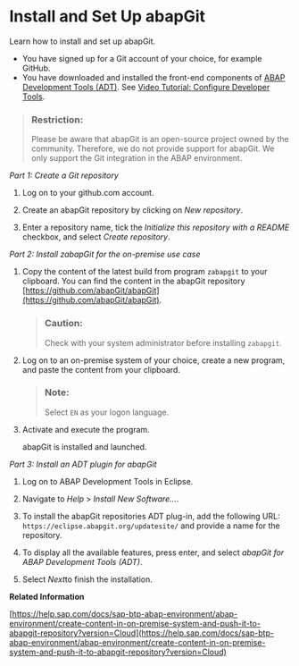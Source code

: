 <!-- loio2002380aeda84875a5fae4adc66b3fdb -->

# Install and Set Up abapGit

Learn how to install and set up abapGit.



-   You have signed up for a Git account of your choice, for example GitHub.
-   You have downloaded and installed the front-end components of [ABAP Development Tools \(ADT\)](https://tools.hana.ondemand.com/#abap). See [Video Tutorial: Configure Developer Tools](https://www.youtube.com/watch?v=iDcAPYjwTV0&list=PLkzo92owKnVxWqJSoFLGe1VRkzOs4Ucdr&index=3&t=0s).


> ### Restriction:  
> Please be aware that abapGit is an open-source project owned by the community. Therefore, we do not provide support for abapGit. We only support the Git integration in the ABAP environment.



*Part 1: Create a Git repository*

1.  Log on to your github.com account.

2.  Create an abapGit repository by clicking on *New repository*.
3.  Enter a repository name, tick the *Initialize this repository with a README* checkbox, and select *Create repository*.




*Part 2: Install zabapGit for the on-premise use case*

1.  Copy the content of the latest build from program `zabapgit` to your clipboard. You can find the content in the abapGit repository [https://github.com/abapGit/abapGit](https://github.com/abapGit/abapGit).

    > ### Caution:  
    > Check with your system administrator before installing `zabapgit`.

2.  Log on to an on-premise system of your choice, create a new program, and paste the content from your clipboard.

    > ### Note:  
    > Select `EN` as your logon language.

3.  Activate and execute the program.

    abapGit is installed and launched.




*Part 3: Install an ADT plugin for abapGit*

1.  Log on to ABAP Development Tools in Eclipse.

2.  Navigate to *Help* \> *Install New Software...*.

3.  To install the abapGit repositories ADT plug-in, add the following URL: `https://eclipse.abapgit.org/updatesite/` and provide a name for the repository.

4.  To display all the available features, press enter, and select *abapGit for ABAP Development Tools \(ADT\)*.

5.  Select *Next*to finish the installation.


**Related Information**  


[https://help.sap.com/docs/sap-btp-abap-environment/abap-environment/create-content-in-on-premise-system-and-push-it-to-abapgit-repository?version=Cloud](https://help.sap.com/docs/sap-btp-abap-environment/abap-environment/create-content-in-on-premise-system-and-push-it-to-abapgit-repository?version=Cloud)

